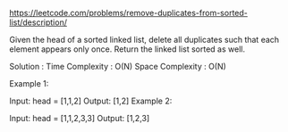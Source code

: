 https://leetcode.com/problems/remove-duplicates-from-sorted-list/description/

Given the head of a sorted linked list, delete all duplicates such that each element appears only once. Return the linked list sorted as well.

Solution : 
    Time Complexity : O(N)
    Space Complexity : O(N)

Example 1:


Input: head = [1,1,2]
Output: [1,2]
Example 2:


Input: head = [1,1,2,3,3]
Output: [1,2,3]
